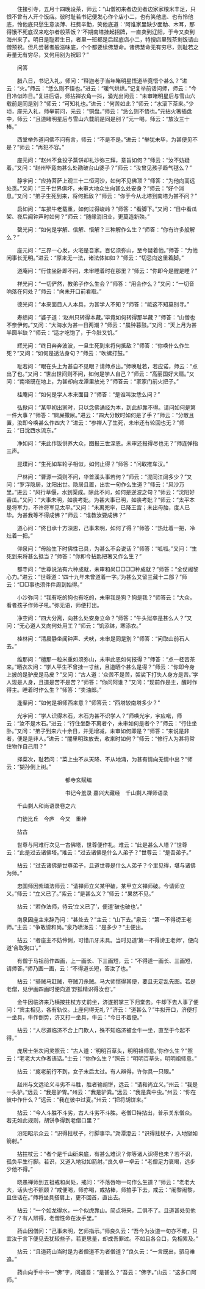 <!-- { "loadSidebar": true } -->
　　住接引寺，五月十四晚设茶，师云：“山僧初来者边见者边家家粮米丰足，只恨不曾有人开个饭店。彼时耻若书记便发心作个店小二，也有笑他底、也有怜他底，怜他底只愁生意淡薄、枉费辛勤，笑他底道：‘阿谁家里缺少面觔、木耳，那得饿不死底汉来吃尔者般茶饭？’不期南塔挂起招牌，一直卖到辽阳，于今又卖到海州来了。明日是耻若生日，者里一班都是后起底店小二，特搜店里残茶剩饭请山僧预祝。但凡尝著者般滋味底，个个都要续佛慧命。诸佛慧命无有穷尽，则耻若之寿量无有穷尽，又何用别为祝耶？”

　　问答

　　腊八日，书记入礼，师问：“释迦老子当年睹明星悟道毕竟悟个甚么？”进云：“火。”师云：“恁么则不悟也。”进云：“暖气烘烘。”记复举前话问师，师云：“今日冷似昨日。”复进后语，师拈禅衣角一抖，涌光出问云：“未审睹明星后与雪山六载前是同是别？”师云：“可知礼也。”进云：“何苦如此？”师云：“水滚下茶来。”少顷，座元入礼，师举前问，元云：“铜盘。”师云：“恁么则不悟也。”元拈火箸插盘中，师云：“且道睹明星后与雪山六载前是同是别？”元一喝，师云：“放汝三十棒。”

　　西堂举外道问佛不问有言，师云：“不是不是。”进云：“举犹未毕，为甚便见不是？”师云：“再犯不容。”

　　座元问：“赵州不食投子蒸饼却礼沙弥三拜，意旨如何？”师云：“汝不妨疑着。”又问：“赵州毕竟向甚么处勘破台山婆子？”师云：“汝曾见孩子趋气毬么？”

　　静宇问：“应持菩萨上观三十二恒河沙，如何不见佛顶？”师答：“为他向高远处觅。”又问：“三千世界俱坏，未审大地众生向甚么处安身？”师云：“好个消息。”又问：“弟子生死到来，将何抵敌？”师云：“你于今从北塔到南塔为甚不问？”

　　启如问：“车损牛老载重，如何过得峻岭？”师答：“看脚下。”又问：“日中看瓜架、夜后闻钟声时如何？”师云：“随缘消旧业，更莫造新殃。”

　　罄光问：“如何是学解、信解、悟解？三种解作么生？”师答：“你有许多般解么？”

　　座元问：“三界一心发，火宅是吾家。百亿须弥山，至今疑着他。”师答：“为他闲事长无明。”进云：“原来无一法，诸法体如如？”师云：“切忌向这里着脚。”

　　道庵问：“行住坐卧即不问，未审睡着时在那里？”师云：“你即今是醒是睡？”

　　祥光问：“一切俨然，教弟子作么生会？”师答：“用会作么？”又问：“一切音响落在何处？”师云：“向未开口前看取。”

　　德光问：“本来面目人人本具，为甚学人不知？”师答：“祗这不知莫别寻。”

　　寿绩问：“婆子道：‘赵州只转得本藏。’毕竟如何转得那半藏？”师答：“山僧也不奈伊何。”又问：“大海水为甚一日两潮？”师云：“晨钟暮鼓。”又问：“天上月为甚半圆半缺？”师云：“适才吃饱了，于今肚又饥。”

　　辉光问：“终日奔奔波波，一旦生死到来将何抵敌？”师答：“你唤什么作生死？”又问：“如何是透法身句？”师云：“吹螺打鼓。”

　　耻若问：“眼在头上为甚自不见眼？请师点出。”师唤耻若，若应诺，师云：“点出了也。”又问：“世出世间则不问，如何是学人自己？”师云：“高丽国好大扇。”又问：“南塔既在地上，为甚却向龙潭里放光？”师答云：“家家门前火把子。”

　　桂庵问：“如何是学人本来面目？”师答：“是谁叫汝恁么问？”

　　弘掀问：“某甲初出家时，只以念佛诵经为本，到此却靠不得。请问如何是第一件大事？”师答：“屙屎撒尿。”进云：“四大分散时如何是了手？”师云：“分散且置，汝即今唤甚么作四大？”进云：“参禅人了生死，未审还有轮回也无？”师云：“日沈西水流东。”

　　净如问：“来此作饭供养大众，图报三世深恩。未审还报得尽也无？”师连弹指三声。

　　昆璞问：“生死如车轮子相似，如何止得？”师答：“问取推车汉。”

　　尸林问：“曹源一滴则不问，华首溪头事若何？”师云：“混同江阔多少？”又问：“罗浮隐居，沈阳出世。隐居且置，出世一句作么生道？”师云：“风沙万里。”进云：“风行草偃，水到渠成。除此不问，如何是逆波之句？”师云：“沈阳好香瓜。”又问：“大事未明，如丧考妣。为甚大事已明，如丧考妣？”师云：“太平本是将军力，不许将军见太平。”又问：“未离兜率，已降王宫；未出母胎，度人已毕。为甚我等不得成佛？”师云：“谁教汝要成佛？”

　　道心问：“终日承十方深恩，己事未明，如何了得？”师答：“热灶着一把，冷灶着一把。”

　　仰泉问：“母胎生下时佛性已具，为甚么不会说话？”师答：“呱呱。”又问：“生死到来将甚么抵当？”师答：“你即今拈匙把箸又作么生？”

　　都寺问：“世尊说法有六种成就，未审和尚□□□□种成就？”师答：“全仗阇黎心力。”进云：“世尊道：‘四十九年未曾道着一字。’为甚么又留三藏十二部？”师云：“□□事也须件件周到始得。”

　　小沙弥问：“我有吃的狗也有吃的，未审我是狗？狗是我？”师答云：“大众，看者孩子作师子吼。”弥无语，师便打出。

　　净空问：“四大分离，向甚么处安身立命？”师答：“牛头狱卒是甚么人？”又问：“无心道人又向何处用工？”师云：“饥添钵，寒添衣。”

　　桂林问：“清晨静坐闻钟声、犬吠，未审是同是别？”师答：“问取山前石人去。”

　　维那问：“檀那一粒米重如须弥山，未审此恩如何报得？”师答：“点一柸苦茶来。”晒衣次问：“学人平生不曾挂一寸丝，且道晒个甚么是得？”师云：“你即今身上披的是驴皮是马皮？”又问：“古人道：‘众苦不是苦，袈裟下打失人身方是苦。’学人现是人身，且道是苦不是苦？”师答：“你问阿谁？”又问：“现前作是主，醒时作得主。睡着时作么生？”师答：“卖油郎。”

　　逢渠问：“如何是祖师西来意？”师答云：“西塔较南塔多少？”

　　光宇问：“学人识得木石，木石为甚不识学人？”师唤光宇，宇应喏，师云：“汝不是木石。”进云：“行住坐卧不离者个，未审如何是者个？”师云：“行住坐卧。”又问：“弟子到来六十余日，并无增减，未审如何即是？”师答：“来说是非者，便是是非人。”进云：“闇里明珠放去，收来时如何？”师云：“修行人为甚将常住物作自己用？”

　　择菜次，耻若问：“菜上虫不从天降、不从地涌，为甚有情向无情中出？”师云：“猢孙倒上树。”

　　　　　　　　　　　都寺玄赋编

　　　　　　　　　　　书记今羞录
嘉兴大藏经　千山剩人禅师语录


　　千山剩人和尚语录卷之六

　　门徒比丘　今庐　今又　重梓

　　拈古

　　世尊与阿难行次见一古佛塔，世尊便作礼。难云：“此是甚么人塔？”世尊云：“此是过去诸佛塔。”难云：“过去诸佛是什么人弟子？”世尊云：“是吾弟子。”

　　拈云：“过去诸佛是世尊弟子，且道世尊是什么人弟子？个里见得，堪与诸佛为师。”

　　忠国师因紫璘法师云：“请禅师立义某甲破，某甲立义禅师破。今请师立义。”师云：“立义已了。”紫云：“是甚么义？”师云：“果然不见。”

　　拈云：“若作法师，待云‘立义已了’，便道‘破也破也’。”

　　南泉因座主来辞乃问：“甚处去？”主云：“山下去。”泉云：“第一不得谤王老师。”主云：“争敢谤和尚。”泉乃喷涕云：“是多少？”主便出。

　　拈云：“者座主不妨伶俐，可惜爪牙未具。当时见道‘第一不得谤王老师’，便向道‘合取狗口’。”

　　有僧于马祖前作四画，上一画长、下三画短，云：“不得道一画长、三画短，请师答。”师乃画一画，云：“不得道长短，答汝了也。”

　　拈云：“骑贼马赶贼，夺贼刀杀贼。马大师惯得其便，要且无定乱先图。若是老僧，见伊画四画时便向道‘野狐精识得汝也’。”

　　金牛因临济来乃横按拄杖方丈前坐，济遂拊掌三下归堂去。牛却下去人事了便问：“宾主相见，各有轨仪。上座何得无礼？”济云：“道甚么？”牛拟开口，济便打一坐具，牛作倒势，济又打一坐具，牛云：“今日不着便。”

　　拈云：“人尽道临济不合上门欺人，殊不知临济被金牛一坐，直至于今起不得。”

　　庞居士坐次问灵照云：“古人道：‘明明百草头，明明祖师意。’你作么生？”照云：“老老大大作者语话。”士云：“你作么生？”照云：“明明百草头，明明祖师意。”

　　拈云：“庞老前行不到，女子末后太过。有人辨得，许你具一只眼。”

　　赵州与文远论义斗劣不斗胜，胜者输胡饼，远云：“请和尚立义。”州云：“我是一头驴。”远云：“我是驴胃。”州云：“我是驴粪。”远云：“我是粪中虫。”州云：“你在彼中作什么？”远云：“我在彼中过夏。”州云：“把将胡饼来。”

　　拈云：“今人斗胜不斗劣，古人斗劣不斗胜。老僧□特拈出，普示关东僧众。若无如此规则，胡饼争得到老僧口里？”

　　汾阳昭示众云：“识得拄杖子，行脚事毕。”泐潭澄云：“识得拄杖子，入地狱如箭射。”

　　拈拄杖云：“者个是千山斫来底，有甚么难识？你等诸人识得也未？若不识，孤负平生行脚。若识，又道入地狱如箭射。”良久卓一卓云：“老僧足力衰竭，远步少他不得。”

　　晓愚禅师到五祖戒和尚处，戒问：“不落唇吻一句作么生道？”师云：“老老大大，话头也不照顾？”戒便喝，师亦喝，戒拈棒，师拍手下去，戒云：“阇黎阇黎，且住话在。”师将坐具搭肩上，更不回首，直出去。

　　拈云：“一个如龙得水，一个似虎靠山。简点将来，二俱不了。且道甚处见他不了？有人辨得，老僧性命在汝手里。”

　　药山因僧问：“己事未明，乞师指示。”师良久云：“吾今为汝道一句亦不难，只宜汝于言下便见去犹较些子，若更思量，却成吾罪过。不如且各合口，免相累及。”

　　拈云：“且道药山当时是为者僧道不为者僧道？”良久云：“一言既出，驷马难追。”

　　药山向手中书一“佛”字，问道吾：“是甚么？”吾云：“佛字。”山云：“这多口阿师。”

